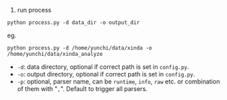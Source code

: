 1. run process
```
python process.py -d data_dir -o output_dir
```
eg.
```
python process.py -d /home/yunchi/data/xinda -o /home/yunchi/data/xinda_analyze
```
- `-d`: data directory, optional if correct path is set in `config.py`.
- `-o`: output directory, optional if correct path is set in `config.py`.
- `-p`: optional, parser name,  can be `runtime`, `info`, `raw` etc. or combination of them with "`,`". Default to trigger all parsers.
